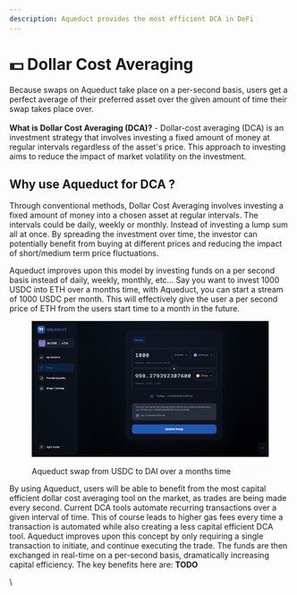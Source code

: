 ```yaml
---
description: Aqueduct provides the most efficient DCA in DeFi
---
```


# 💵 Dollar Cost Averaging

Because swaps on Aqueduct take place on a per-second basis, users get a perfect average of their preferred asset over the given amount of time their swap takes place over.\
\
**What is Dollar Cost Averaging (DCA)?** - Dollar-cost averaging (DCA) is an investment strategy that involves investing a fixed amount of money at regular intervals regardless of the asset's price. This approach to investing aims to reduce the impact of market volatility on the investment.

## Why use Aqueduct for DCA ?

Through conventional methods, Dollar Cost Averaging involves investing a fixed amount of money into a chosen asset at regular intervals. The intervals could be daily, weekly or monthly. Instead of investing a lump sum all at once. By spreading the investment over time, the investor can potentially benefit from buying at different prices and reducing the impact of short/medium term price fluctuations.

Aqueduct improves upon this model by investing funds on a per second basis instead of daily, weekly, monthly, etc... Say you want to invest 1000 USDC into ETH over a months time, with Aqueduct, you can start a stream of 1000 USDC per month. This will effectively give the user a per second price of ETH from the users start time to a month in the future.

<figure><img src="../../.gitbook/assets/Screen Shot 2023-02-26 at 5.59.56 PM.png" alt=""><figcaption><p>Aqueduct swap from USDC to DAI over a months time</p></figcaption></figure>

By using Aqueduct, users will be able to benefit from the most capital efficient dollar cost averaging tool on the market, as trades are being made every second. Current DCA tools automate recurring transactions over a given interval of time. This of course leads to higher gas fees every time a transaction is automated while also creating a less capital efficient DCA tool. Aqueduct improves upon this concept by only requiring a single transaction to initiate, and continue executing the trade. The funds are then exchanged in real-time on a per-second basis, dramatically increasing capital efficiency. The key benefits here are: **TODO**

\


